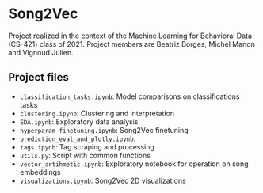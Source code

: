# Song2Vec

Project realized in the context of the Machine Learning for Behavioral Data (CS-421) class of 2021. Project members are Beatriz Borges, Michel Manon and Vignoud Julien.

## Project files

* `classification_tasks.ipynb`: Model comparisons on classifications tasks
* `clustering.ipynb`: Clustering and interpretation
* `EDA.ipynb`: Exploratory data analysis
* `hyperparam_finetuning.ipynb`: Song2Vec finetuning
* `prediction_eval_and_plotly.ipynb`: 
* `tags.ipynb`: Tag scraping and processing
* `utils.py`: Script with common functions
* `vector_artihmetic.ipynb`: Exploratory notebook for operation on song embeddings
* `visualizations.ipynb`: Song2Vec 2D visualizations


